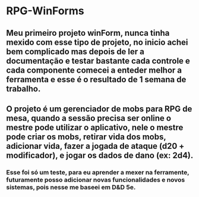 # RPG-WinForms
## Meu primeiro projeto winForm, nunca tinha mexido com esse tipo de projeto, no inicio achei bem complicado mas depois de ler a documentação e testar bastante cada controle e cada componente comecei a enteder melhor a ferramenta e esse é o resultado de 1 semana de trabalho.

## O projeto é um gerenciador de mobs para RPG de mesa, quando a sessão precisa ser online o mestre pode utilizar o aplicativo, nele o mestre pode criar os mobs, retirar vida dos mobs, adicionar vida, fazer a jogada de ataque (d20 + modificador), e jogar os dados de dano (ex: 2d4). 

### Esse foi só um teste, para eu aprender a mexer na ferramente, futuramente posso adicionar novas funcionalidades e novos sistemas, pois nesse me baseei em D&D 5e.
